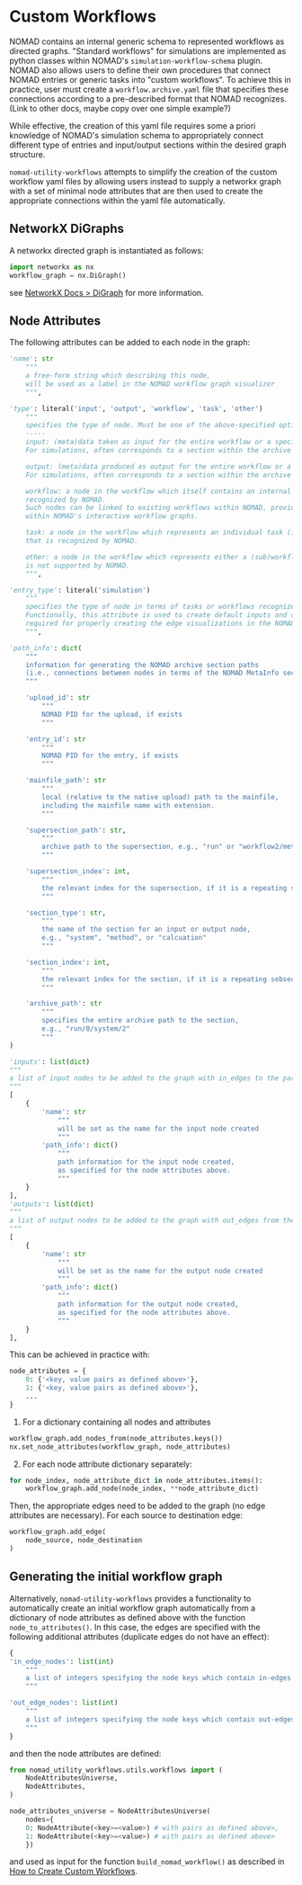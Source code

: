 # Custom Workflows

NOMAD contains an internal generic schema to represented workflows as directed graphs.
"Standard workflows" for simulations are implemented as python classes within NOMAD's `simulation-workflow-schema` plugin.
NOMAD also allows users to define their own procedures that connect NOMAD entries or generic tasks into "custom workflows".
To achieve this in practice, user must create a `workflow.archive.yaml` file that specifies these connections according to a pre-described format that NOMAD recognizes.
(Link to other docs, maybe copy over one simple example?)

While effective, the creation of this yaml file requires some a priori knowledge of NOMAD's simulation schema to appropriately connect different type of entries and input/output sections within the desired graph structure.

`nomad-utility-workflows` attempts to simplify the creation of the custom workflow yaml files by allowing users instead to supply a networkx graph with a set of minimal node attributes that are then used to create the appropriate connections within the yaml file automatically.

## NetworkX DiGraphs

A networkx directed graph is instantiated as follows:
```python
import networkx as nx
workflow_graph = nx.DiGraph()
```

see [NetworkX Docs > DiGraph](https://networkx.org/documentation/stable/reference/classes/digraph.html) for more information.

## Node Attributes

The following attributes can be added to each node in the graph:

```python
'name': str
    """
    a free-form string which describing this node,
    will be used as a label in the NOMAD workflow graph visualizer
    """,

'type': literal('input', 'output', 'workflow', 'task', 'other')
    """
    specifies the type of node. Must be one of the above-specified options.
    -----
    input: (meta)data taken as input for the entire workflow or a specific task.
    For simulations, often corresponds to a section within the archive (e.g., system, method)

    output: (meta)data produced as output for the entire workflow or a specific task.
    For simulations, often corresponds to a section within the archive (e.g., calculation)

    workflow: a node in the workflow which itself contains an internal (sub)workflow, that is
    recognized by NOMAD.
    Such nodes can be linked to existing workflows within NOMAD, providing functionalities
    within NOMAD's interactive workflow graphs.

    task: a node in the workflow which represents an individual task (i.e., no underlying workflow),
    that is recognized by NOMAD.

    other: a node in the workflow which represents either a (sub)workflow or individual task that
    is not supported by NOMAD.
    """,

'entry_type': literal('simulation')
    """
    specifies the type of node in terms of tasks or workflows recognized by NOMAD.
    Functionally, this attribute is used to create default inputs and outputs that are
    required for properly creating the edge visualizations in the NOMAD GUI.
    """,

'path_info': dict(
    """
    information for generating the NOMAD archive section paths
    (i.e., connections between nodes in terms of the NOMAD MetaInfo sections)
    """

    'upload_id': str
        """
        NOMAD PID for the upload, if exists
        """

    'entry_id': str
        """
        NOMAD PID for the entry, if exists
        """

    'mainfile_path': str
        """
        local (relative to the native upload) path to the mainfile,
        including the mainfile name with extension.
        """

    'supersection_path': str,
        """
        archive path to the supersection, e.g., "run" or "workflow2/method"
        """

    'supersection_index': int,
        """
        the relevant index for the supersection, if it is a repeating subsection
        """

    'section_type': str,
        """
        the name of the section for an input or output node,
        e.g., "system", "method", or "calcuation"
        """

    'section_index': int,
        """
        the relevant index for the section, if it is a repeating sebsection
        """

    'archive_path': str
        """
        specifies the entire archive path to the section,
        e.g., "run/0/system/2"
        """
)

'inputs': list(dict)
"""
a list of input nodes to be added to the graph with in_edges to the parent node.
"""
[
    {
        'name': str
            """
            will be set as the name for the input node created
            """
        'path_info': dict()
            """
            path information for the input node created,
            as specified for the node attributes above.
            """
    }
],
'outputs': list(dict)
"""
a list of output nodes to be added to the graph with out_edges from the parent node.
"""
[
    {
        'name': str
            """
            will be set as the name for the output node created
            """
        'path_info': dict()
            """
            path information for the output node created,
            as specified for the node attributes above.
            """
    }
],
```

This can be achieved in practice with:

```python
node_attributes = {
    0: {'<key, value pairs as defined above>'},
    1: {'<key, value pairs as defined above>'},
    ...
}
```

1. For a dictionary containing all nodes and attributes

```python
workflow_graph.add_nodes_from(node_attributes.keys())
nx.set_node_attributes(workflow_graph, node_attributes)
```

2. For each node attribute dictionary separately:

```python
for node_index, node_attribute_dict in node_attributes.items():
    workflow_graph.add_node(node_index, **node_attribute_dict)
```

Then, the appropriate edges need to be added to the graph (no edge attributes are necessary). For each source to destination edge:

```python
workflow_graph.add_edge(
    node_source, node_destination
)
```

## Generating the initial workflow graph

Alternatively, `nomad-utility-workflows` provides a functionality to automatically create an initial workflow graph automatically from a dictionary of node attributes as defined above with the function `node_to_attributes()`. In this case, the edges are specified with the following additional attributes (duplicate edges do not have an effect):

```python
{
'in_edge_nodes': list(int)
    """
    a list of integers specifying the node keys which contain in-edges to this node.
    """

'out_edge_nodes': list(int)
    """
    a list of integers specifying the node keys which contain out-edges to this node.
    """
}
```

and then the node attributes are defined:

```python
from nomad_utility_workflows.utils.workflows import (
    NodeAttributesUniverse,
    NodeAttributes,
)

node_attributes_universe = NodeAttributesUniverse(
    nodes={
    0: NodeAttribute(<key>=<value>) # with pairs as defined above>,
    1: NodeAttribute(<key>=<value>) # with pairs as defined above>
    })
```

and used as input for the function `build_nomad_workflow()` as described in [How to Create Custom Workflows](../how_to/create_custom_workflows.md).